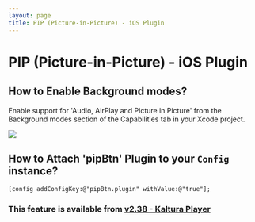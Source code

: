 ```yaml
---
layout: page
title: PIP (Picture-in-Picture) - iOS Plugin
---
```


# PIP (Picture-in-Picture) - iOS Plugin 

## How to Enable Background modes?
Enable support for 'Audio, AirPlay and Picture in Picture' from the Background modes section of the Capabilities tab in your Xcode project.

![](https://developer.apple.com/library/ios/documentation/IDEs/Conceptual/AppDistributionGuide/Art/4_enablebackgroundmodes_2x.png)

## How to Attach 'pipBtn' Plugin to your `Config` instance?

```objective_c 
[config addConfigKey:@"pipBtn.plugin" withValue:@"true"];
```


### This feature is available from [v2.38 - Kaltura Player](https://github.com/kaltura/mwEmbed/releases)